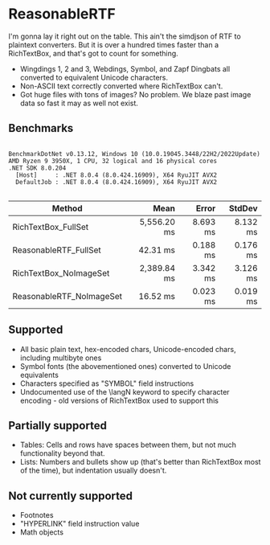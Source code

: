# ReasonableRTF

I'm gonna lay it right out on the table. This ain't the simdjson of RTF to plaintext converters. But it is over a hundred times faster than a RichTextBox, and that's got to count for something.

- Wingdings 1, 2 and 3, Webdings, Symbol, and Zapf Dingbats all converted to equivalent Unicode characters.  
- Non-ASCII text correctly converted where RichTextBox can't.  
- Got huge files with tons of images? No problem. We blaze past image data so fast it may as well not exist.  

## Benchmarks

```

BenchmarkDotNet v0.13.12, Windows 10 (10.0.19045.3448/22H2/2022Update)
AMD Ryzen 9 3950X, 1 CPU, 32 logical and 16 physical cores
.NET SDK 8.0.204
  [Host]     : .NET 8.0.4 (8.0.424.16909), X64 RyuJIT AVX2
  DefaultJob : .NET 8.0.4 (8.0.424.16909), X64 RyuJIT AVX2


```
| Method                   | Mean        | Error    | StdDev   |
|------------------------- |------------:|---------:|---------:|
| RichTextBox_FullSet      | 5,556.20 ms | 8.693 ms | 8.132 ms |
| ReasonableRTF_FullSet    |    42.31 ms | 0.188 ms | 0.176 ms |
| RichTextBox_NoImageSet   | 2,389.84 ms | 3.342 ms | 3.126 ms |
| ReasonableRTF_NoImageSet |    16.52 ms | 0.023 ms | 0.019 ms |

## Supported

- All basic plain text, hex-encoded chars, Unicode-encoded chars, including multibyte ones
- Symbol fonts (the abovementioned ones) converted to Unicode equivalents
- Characters specified as "SYMBOL" field instructions
- Undocumented use of the \langN keyword to specify character encoding - old versions of RichTextBox used to support this

## Partially supported

- Tables: Cells and rows have spaces between them, but not much functionality beyond that.
- Lists: Numbers and bullets show up (that's better than RichTextBox most of the time), but indentation usually doesn't.

## Not currently supported

- Footnotes
- "HYPERLINK" field instruction value
- Math objects
